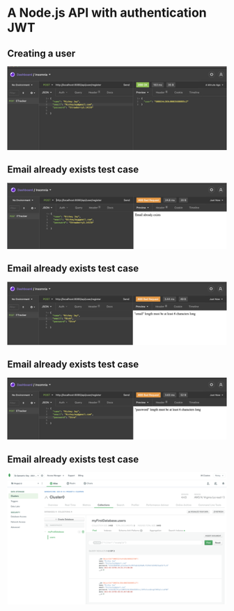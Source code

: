 # A Node.js API with authentication JWT

## Creating a user 
![](CreatingAUser.png)

## Email already exists test case
![](EmailAlreadyExistsTest.png)

## Email already exists test case
![](EmailLengthTest.png)

## Email already exists test case
![](PasswordLengthTest.png)

## Email already exists test case
![](MongoDBConnection.png)





